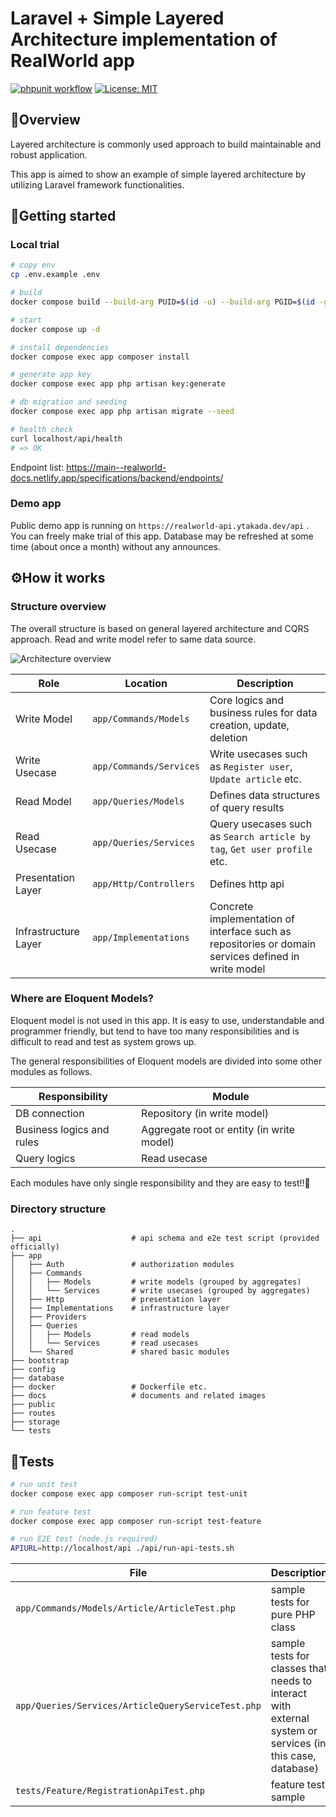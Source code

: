 # Laravel + Simple Layered Architecture implementation of RealWorld app

[![phpunit workflow](https://github.com/yukicountry/realworld-laravel-layered-architecture/actions/workflows/run-tests.yaml/badge.svg)](https://github.com/yukicountry/realworld-laravel-layered-architecture/actions/workflows/run-tests.yaml?query=branch%3Amain)
[![License: MIT](https://img.shields.io/badge/License-MIT-cornflowerblue.svg)](https://opensource.org/licenses/MIT)

## 💎Overview

Layered architecture is commonly used approach to build maintainable and robust application.

This app is aimed to show an example of simple layered architecture by utilizing Laravel framework functionalities.

## 🎈Getting started

### Local trial

```bash
# copy env
cp .env.example .env

# build
docker compose build --build-arg PUID=$(id -u) --build-arg PGID=$(id -g) app

# start
docker compose up -d

# install dependencies
docker compose exec app composer install

# generate app key
docker compose exec app php artisan key:generate

# db migration and seeding
docker compose exec app php artisan migrate --seed

# health check
curl localhost/api/health
# => OK
```

Endpoint list: <https://main--realworld-docs.netlify.app/specifications/backend/endpoints/>

### Demo app

Public demo app is running on `https://realworld-api.ytakada.dev/api` .
You can freely make trial of this app.
Database may be refreshed at some time (about once a month) without any announces.

## ⚙️How it works

### Structure overview

The overall structure is based on general layered architecture and CQRS approach.
Read and write model refer to same data source.

![Architecture overview](docs/images/arthitecture-overview.png)

| Role                 | Location                | Description                                                                                         |
| -------------------- | ----------------------- | --------------------------------------------------------------------------------------------------- |
| Write Model          | `app/Commands/Models`   | Core logics and business rules for data creation, update, deletion                                  |
| Write Usecase        | `app/Commands/Services` | Write usecases such as `Register user`, `Update article` etc.                                       |
| Read Model           | `app/Queries/Models`    | Defines data structures of query results                                                            |
| Read Usecase         | `app/Queries/Services`  | Query usecases such as `Search article by tag`, `Get user profile` etc.                             |
| Presentation Layer   | `app/Http/Controllers`  | Defines http api                                                                                    |
| Infrastructure Layer | `app/Implementations`   | Concrete implementation of interface such as repositories or domain services defined in write model |

### Where are Eloquent Models?

Eloquent model is not used in this app.
It is easy to use, understandable and programmer friendly, but tend to have too many responsibilities and is difficult to read and test as system grows up.

The general responsibilities of Eloquent models are divided into some other modules as follows.

| Responsibility            | Module                                    |
| ------------------------- | ----------------------------------------- |
| DB connection             | Repository (in write model)               |
| Business logics and rules | Aggregate root or entity (in write model) |
| Query logics              | Read usecase                              |

Each modules have only single responsibility and they are easy to test!!🎉

### Directory structure

```plaintext
.
├── api                    # api schema and e2e test script (provided officially)
├── app
│   ├── Auth               # authorization modules
│   ├── Commands
│   │   ├── Models         # write models (grouped by aggregates)
│   │   └── Services       # write usecases (grouped by aggregates)
│   ├── Http               # presentation layer
│   ├── Implementations    # infrastructure layer
│   ├── Providers
│   ├── Queries
│   │   ├── Models         # read models
│   │   └── Services       # read usecases
│   └── Shared             # shared basic modules
├── bootstrap
├── config
├── database
├── docker                 # Dockerfile etc.
├── docs                   # documents and related images
├── public
├── routes
├── storage
└── tests
```

## 🧪Tests

```bash
# run unit test
docker compose exec app composer run-script test-unit

# run feature test
docker compose exec app composer run-script test-feature

# run E2E test (node.js required)
APIURL=http://localhost/api ./api/run-api-tests.sh
```

| File                                               | Description                                                                                               |
| -------------------------------------------------- | --------------------------------------------------------------------------------------------------------- |
| `app/Commands/Models/Article/ArticleTest.php`      | sample tests for pure PHP class                                                                           |
| `app/Queries/Services/ArticleQueryServiceTest.php` | sample tests for classes that needs to interact with external system or services (in this case, database) |
| `tests/Feature/RegistrationApiTest.php`            | feature test sample                                                                                       |
